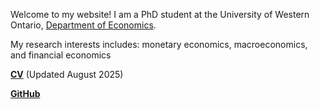 Welcome to my website! I am a PhD student at the University of Western Ontario, [Department of Economics](https://economics.uwo.ca/). 

My research interests includes: monetary economics, macroeconomics, and financial economics


__[CV](/pdf/cv_xiang_aug2025)__ (Updated August 2025)

<!-- __[Google Scholar](https://scholar.google.com/citations?user=bpN8RCUAAAAJ)__\ -->
__[GitHub](https://github.com/fxiangecon)__ 
